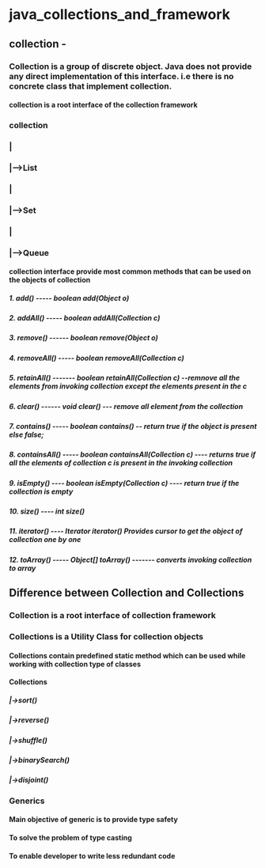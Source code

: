 # java_collections_and_framework

## collection -
### Collection is a group of discrete object. Java does not provide any direct implementation of this interface. i.e there is no concrete class that implement collection. 
#### collection is a root interface of the collection framework
### collection
### |
### |-->List
### |
### |-->Set
### |
### |-->Queue
#### collection interface provide most common methods that can be used on the objects of collection 
##### 1. add() ----- boolean add(Object o)
##### 2. addAll() ----- boolean addAll(Collection c)
##### 3. remove() ------ boolean remove(Object o)
##### 4. removeAll() ----- boolean removeAll(Collection c)
##### 5. retainAll() ------- boolean retainAll(Collection c) --remnove all the elements from invoking collection except the elements present in the c
##### 6. clear() ------ void clear() --- remove all element from the collection
##### 7. contains() ----- boolean contains() -- return true if the object is present else false;
##### 8. containsAll() ----- boolean containsAll(Collection c) ---- returns true if all the elements of collection c is present in the invoking collection
##### 9. isEmpty() ---- boolean isEmpty(Collection c) ---- return true if the collection is empty
##### 10. size() ---- int size()
##### 11. iterator() ---- Iterator iterator() Provides cursor to get the object of collection one by one
##### 12. toArray() ----- Object[] toArray() ------- converts invoking collection to array

## Difference between Collection and Collections
### Collection is a root interface of collection framework
### Collections is a Utility Class for collection objects
#### Collections contain predefined static method which can be used while working with collection type of classes

#### Collections
##### |->sort()
##### |->reverse()
##### |->shuffle()
##### |->binarySearch()
##### |->disjoint()

### Generics
#### Main objective of generic is to provide type safety
#### To solve the problem of type casting
#### To enable developer to write less redundant code

